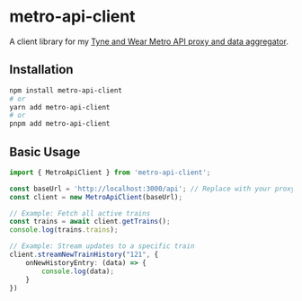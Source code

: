 # metro-api-client

A client library for my [Tyne and Wear Metro API proxy and data aggregator](https://github.com/hopperelec/metro-api-client).

## Installation

```bash
npm install metro-api-client
# or
yarn add metro-api-client
# or
pnpm add metro-api-client
```

## Basic Usage

```typescript
import { MetroApiClient } from 'metro-api-client';

const baseUrl = 'http://localhost:3000/api'; // Replace with your proxy API URL
const client = new MetroApiClient(baseUrl);

// Example: Fetch all active trains
const trains = await client.getTrains();
console.log(trains.trains);

// Example: Stream updates to a specific train
client.streamNewTrainHistory("121", {
    onNewHistoryEntry: (data) => {
        console.log(data);
    }
})
```
